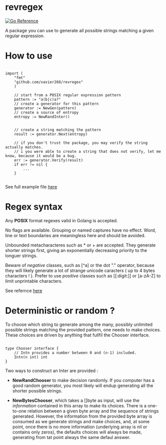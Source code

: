 # revregex


[![Go Reference](https://pkg.go.dev/badge/github.com/xavier268/revregex.svg)](https://pkg.go.dev/github.com/xavier268/revregex)


A package you can use to generate all possible strings matching a given regular expression.


# How to use

```golang

import (
    "fmt"
    "github.com/xavier268/revregex"
    )

    // start from a POSIX regular expression pattern
    pattern := "a(b|c)a?"
    // create a generator for this pattern
	generator := NewGen(pattern)
    // create a source of entropy
	entropy := NewRandInter() 

	
	// create a string matching the pattern
	result := generator.Next(entropy)
		
    // if you don't trust the package, you may verify the string actually matches.
    // i you were able to create a string that does not verify, let me know, because it would be a bug.
    err := generator.Verify(result)
    if err != nil {
        ...
    }
    

```


See full example file [here](./example_test.go)

# Regex syntax

Any **POSIX** format regexes valid in Golang is accepted. 

No flags are available. 
Grouping or named captures have no effect.
Word, line or text boundaries are meaningless here and should be avoided.

Unbounded metacharacteres such as * or + are accepted. 
They generate shorter strings first, giving an exponentially decreasing priority to the longuer strings.

Beware of *negative* classes, such as [^a] or the dot "." operator, because they will likely generate a lot of strange unicode caracters ( up to 4 bytes characters ! ). Prefer to use *positive* classes such as [[:digit:]] or [a-zA-Z] to limit unprintable characters.

See refernce [here](https://golang.org/s/re2syntax)

# Deterministic or random ?

To choose which string to generate among the many, possibly unlimited possible strings matching the provided pattern, one needs to make choices.
These choices are driven by anything that fullfil the Chooser interface.

```golang

type Chooser interface {
	// Intn provides a number between 0 and (n-1) included.
	Intn(n int) int
}

```

Two ways to construct an Inter are provided :

* **NewRandChooser** to make decision randomly. If you computer has a good random generator, you most likely will endup generating all the shorter possible strings.

* **NewBytesChooser**, which takes a []byte as input, will use the *information* contained in this array to make its choices. There is a one-to-one relation between a given byte array and the sequence of strings generated. However, the information from the provided byte array is consumed as we generate strings and make choices, and, at some point, once there is no more information (underlying array is nil or contains only zeros), the defaults choices will always be made, generating from tat point always the same defaul answer. 
